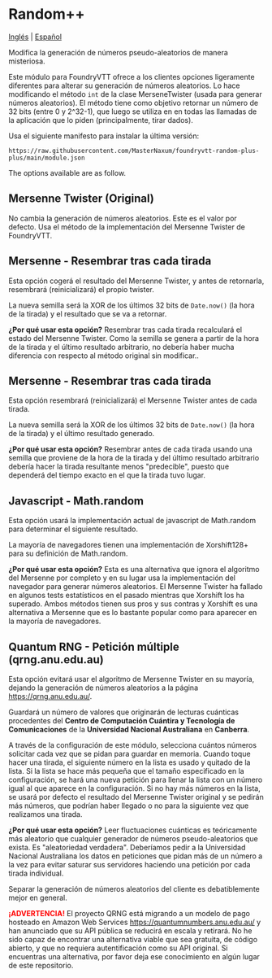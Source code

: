 
# Random++
[Inglés](https://github.com/MasterNaxum/foundryvtt-random-plus-plus/blob/main/README.md) | [Español](https://github.com/MasterNaxum/foundryvtt-random-plus-plus/blob/main/README.es.md)

Modifica la generación de números pseudo-aleatorios de manera misteriosa.

Este módulo para FoundryVTT ofrece a los clientes opciones ligeramente diferentes para alterar su generación de números aleatorios. Lo hace modificando el método `int` de la clase MerseneTwister (usada para generar números aleatorios). El método tiene como objetivo retornar un número de 32 bits (entre 0 y 2^32-1), que luego se utiliza en en todas las llamadas de la aplicación que lo piden (principalmente, tirar dados).

Usa el siguiente manifesto para instalar la última versión:

    https://raw.githubusercontent.com/MasterNaxum/foundryvtt-random-plus-plus/main/module.json

The options available are as follow.  

## Mersenne Twister (Original)
No cambia la generación de números aleatorios. Este es el valor por defecto. Usa el método de la implementación del Mersenne Twister de FoundryVTT.

## Mersenne - Resembrar tras cada tirada
Esta opción cogerá el resultado del Mersenne Twister, y antes de retornarla, resembrará (reinicializará) el propio twister.

La nueva semilla será la XOR de los últimos 32 bits de `Date.now()` (la hora de la tirada) y el resultado que se va a retornar.

**¿Por qué usar esta opción?**
Resembrar tras cada tirada recalculará el estado del Mersenne Twister. Como la semilla se genera a partir de la hora de la tirada y el último resultado arbitrario, no debería haber mucha diferencia con respecto al método original sin modificar..

## Mersenne - Resembrar tras cada tirada
Esta opción resembrará (reinicializará) el Mersenne Twister antes de cada tirada. 

La nueva semilla será la XOR de los últimos 32 bits de `Date.now()` (la hora de la tirada) y el último resultado generado.

**¿Por qué usar esta opción?**
Resembrar antes de cada tirada usando una semilla que proviene de la hora de la tirada y del último resultado arbitrario debería hacer la tirada resultante menos "predecible", puesto que dependerá del tiempo exacto en el que la tirada tuvo lugar.

## Javascript - Math.random
Esta opción usará la implementación actual de javascript de Math.random para determinar el siguiente resultado.

La mayoría de navegadores tienen una implementación de Xorshift128+ para su definición de Math.random.

**¿Por qué usar esta opción?**
Esta es una alternativa que ignora el algoritmo del Mersenne por completo y en su lugar usa la implementación del navegador para generar números aleatorios. El Mersenne Twister ha fallado en algunos tests estatísticos en el pasado mientras que Xorshift los ha superado. Ambos métodos tienen sus pros y sus contras y Xorshift es una alternativa a Mersenne que es lo bastante popular como para aparecer en la mayoría de navegadores.

## Quantum RNG - Petición múltiple (qrng.anu.edu.au)
Esta opción evitará usar el algoritmo de Mersenne Twister en su mayoría, dejando la generación de números aleatorios a la página https://qrng.anu.edu.au/.

Guardará un número de valores que originarán de lecturas cuánticas procedentes del **Centro de Computación Cuántira y Tecnología de Comunicaciones** de la **Universidad Nacional Australiana** en **Canberra**.

A través de la configuración de este módulo, selecciona cuántos números solicitar cada vez que se pidan para guardar en memoria. Cuando toque hacer una tirada, el siguiente número en la lista es usado y quitado de la lista. Si la lista se hace más pequeña que el tamaño especificado en la configuración, se hará una nueva petición para llenar la lista con un número igual al que aparece en la configuración. Si no hay más números en la lista, se usará por defecto el resultado del Mersenne Twister original y se pedirán más números, que podrían haber llegado o no para la siguiente vez que realizamos una tirada.

**¿Por qué usar esta opción?**
Leer fluctuaciones cuánticas es teóricamente más aleatorio que cualquier generador de números pseudo-aleatorios que exista. Es "aleatoriedad verdadera". Deberíamos pedir a la Universidad Nacional Australiana los datos en peticiones que pidan más de un número a la vez para evitar saturar sus servidores haciendo una petición por cada tirada individual.

Separar la generación de números aleatorios del cliente es debatiblemente mejor en general.

<font  color="red">**¡ADVERTENCIA!**</font>
El proyecto QRNG está migrando a un modelo de pago hosteado en Amazon Web Services https://quantumnumbers.anu.edu.au/ y han anunciado que su API pública se reducirá en escala y retirará. No he sido capaz de encontrar una alternativa viable que sea gratuita, de código abierto, y que no requiera autentificación como su API original. Si encuentras una alternativa, por favor deja ese conocimiento en algún lugar de este repositorio.